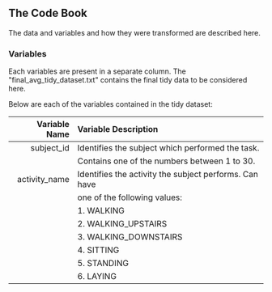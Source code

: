 ## The Code Book

The data and variables and how they were transformed are described here.

### Variables

Each variables are present in a separate column. The "final_avg_tidy_dataset.txt" contains the final tidy data to be considered here.

Below are each of the variables contained in the tidy dataset:

| **Variable Name** | **Variable Description**                               |
| -----------------:| :------------------------------------------------------|
| subject_id        | Identifies the subject which performed the task.       |
|                   | Contains one of the numbers between 1 to 30.           |
| activity_name     | Identifies the activity the subject performs. Can have |
|                   | one of the following values:                           |
|                   |   1. WALKING
|                   |   2. WALKING_UPSTAIRS
|                   |   3. WALKING_DOWNSTAIRS
|                   |   4. SITTING
|                   |   5. STANDING
|                   |   6. LAYING
